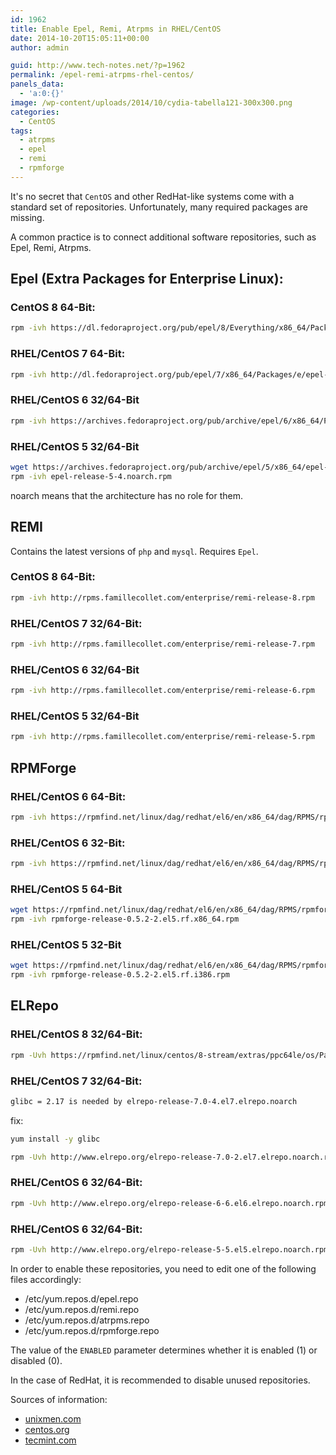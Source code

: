 ```yaml
---
id: 1962
title: Enable Epel, Remi, Atrpms in RHEL/CentOS
date: 2014-10-20T15:05:11+00:00
author: admin

guid: http://www.tech-notes.net/?p=1962
permalink: /epel-remi-atrpms-rhel-centos/
panels_data:
  - 'a:0:{}'
image: /wp-content/uploads/2014/10/cydia-tabella121-300x300.png
categories:
  - CentOS
tags:
  - atrpms
  - epel
  - remi
  - rpmforge
---
```

It's no secret that `CentOS` and other RedHat-like systems come with a standard set of repositories. Unfortunately, many required packages are missing.

A common practice is to connect additional software repositories, such as Epel, Remi, Atrpms.

## Epel (Extra Packages for Enterprise Linux):

### CentOS 8 64-Bit:
```bash
rpm -ivh https://dl.fedoraproject.org/pub/epel/8/Everything/x86_64/Packages/e/epel-release-8-16.el8.noarch.rpm
```

### RHEL/CentOS 7 64-Bit:

```bash
rpm -ivh http://dl.fedoraproject.org/pub/epel/7/x86_64/Packages/e/epel-release-7-14.noarch.rpm
```

### RHEL/CentOS 6 32/64-Bit

```bash
rpm -ivh https://archives.fedoraproject.org/pub/archive/epel/6/x86_64/Packages/e/epel-release-6-8.noarch.rpm
```

### RHEL/CentOS 5 32/64-Bit

```bash
wget https://archives.fedoraproject.org/pub/archive/epel/5/x86_64/epel-release-5-4.noarch.rpm
rpm -ivh epel-release-5-4.noarch.rpm
```

noarch means that the architecture has no role for them.

<center>
  <div id="gads">
  </div>
</center>

## REMI

Contains the latest versions of `php` and `mysql`. Requires `Epel`.
### CentOS 8 64-Bit:
```bash
rpm -ivh http://rpms.famillecollet.com/enterprise/remi-release-8.rpm
```

### RHEL/CentOS 7 32/64-Bit:

```bash
rpm -ivh http://rpms.famillecollet.com/enterprise/remi-release-7.rpm
```

### RHEL/CentOS 6 32/64-Bit

```bash
rpm -ivh http://rpms.famillecollet.com/enterprise/remi-release-6.rpm
```

### RHEL/CentOS 5 32/64-Bit

```bash
rpm -ivh http://rpms.famillecollet.com/enterprise/remi-release-5.rpm
```

<center>
  <div id="gads">
  </div>
</center>

## RPMForge

### RHEL/CentOS 6 64-Bit:

```bash
rpm -ivh https://rpmfind.net/linux/dag/redhat/el6/en/x86_64/dag/RPMS/rpmforge-release-0.5.3-1.el6.rf.x86_64.rpm
```

### RHEL/CentOS 6 32-Bit:

```bash
rpm -ivh https://rpmfind.net/linux/dag/redhat/el6/en/x86_64/dag/RPMS/rpmforge-release-0.5.3-1.el6.rf.x86_64.rpm
```

### RHEL/CentOS 5 64-Bit

```bash
wget https://rpmfind.net/linux/dag/redhat/el6/en/x86_64/dag/RPMS/rpmforge-release-0.5.3-1.el6.rf.x86_64.rpm
rpm -ivh rpmforge-release-0.5.2-2.el5.rf.x86_64.rpm
```

### RHEL/CentOS 5 32-Bit

```bash
wget https://rpmfind.net/linux/dag/redhat/el6/en/x86_64/dag/RPMS/rpmforge-release-0.5.3-1.el6.rf.x86_64.rpm
rpm -ivh rpmforge-release-0.5.2-2.el5.rf.i386.rpm
```

<center>
  <div id="gads">
  </div>
</center>

## ELRepo
### RHEL/CentOS 8 32/64-Bit:
```bash
rpm -Uvh https://rpmfind.net/linux/centos/8-stream/extras/ppc64le/os/Packages/elrepo-release-8.1-1.el8.elrepo.noarch.rpm
```

### RHEL/CentOS 7 32/64-Bit:
```bash
glibc = 2.17 is needed by elrepo-release-7.0-4.el7.elrepo.noarch
```
fix:
```bash
yum install -y glibc
```

```bash
rpm -Uvh http://www.elrepo.org/elrepo-release-7.0-2.el7.elrepo.noarch.rpm
```

### RHEL/CentOS 6 32/64-Bit:

```bash
rpm -Uvh http://www.elrepo.org/elrepo-release-6-6.el6.elrepo.noarch.rpm
```

### RHEL/CentOS 6 32/64-Bit:

```bash
rpm -Uvh http://www.elrepo.org/elrepo-release-5-5.el5.elrepo.noarch.rpm
```

In order to enable these repositories, you need to edit one of the following files accordingly:
  * /etc/yum.repos.d/epel.repo
  * /etc/yum.repos.d/remi.repo
  * /etc/yum.repos.d/atrpms.repo
  * /etc/yum.repos.d/rpmforge.repo

The value of the `ENABLED` parameter determines whether it is enabled (1) or disabled (0).

In the case of RedHat, it is recommended to disable unused repositories.

Sources of information:
* <a href="http://www.unixmen.com/install-remi-repository-rhel-centos-scientific-linux-76-x5-x-fedora-201918/" target="_blank">unixmen.com </a>
* <a href="http://wiki.centos.org/AdditionalResources/Repositories" target="_blank">centos.org</a>
* <a href="http://www.tecmint.com/how-to-enable-epel-repository-for-rhel-centos-6-5/" target="_blank">tecmint.com</a>